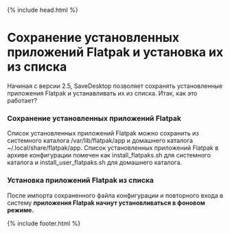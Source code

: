 {% include head.html %}

# Сохранение установленных приложений Flatpak и установка их из списка
Начиная с версии 2.5, SaveDesktop позволяет сохранять установленные приложения Flatpak и устанавливать их из списка. Итак, как это работает?

### Сохранение установленных приложений Flatpak
Список установленных приложений Flatpak можно сохранить из системного каталога /var/lib/flatpak/app и домашнего каталога ~/.local/share/flatpak/app. Список установленных приложений Flatpak в архиве конфигурации помечен как install_flatpaks.sh для системного каталога и install_user_flatpaks.sh для домашнего каталога.

### Установка приложений Flatpak из списка
После импорта сохраненного файла конфигурации и повторного входа в систему **приложения Flatpak начнут установливаться в фоновом режиме.**



{% include footer.html %}
